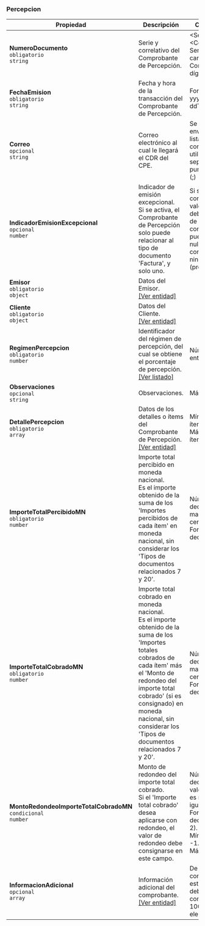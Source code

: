 ### Percepcion

| **Propiedad** | **Descripción** | **Condición** |
| --- | --- | --- |
| **NumeroDocumento**  <br>`obligatorio`  <br>`string` | Serie y correlativo del Comprobante de Percepción. | \<Serie>-\<Correlativo>.  <br>Serie: 4 caracteres.  <br>Correlativo: 8 dígitos.  <br> |
| **FechaEmision**  <br>`obligatorio`  <br>`string` | Fecha y hora de la transacción del Comprobante de Percepción. | Formato: yyyy-MM-ddTHHmmss. |
| **Correo**  <br>`opcional`  <br>`string` | Correo electrónico al cual le llegará el CDR del CPE. | Se puede enviar una lista de correos utilizando el separador punto y coma (\;) |
| **IndicadorEmisionExcepcional**  <br>`opcional`  <br>`number` | Indicador de emisión excepcional.  <br>Si se activa, el Comprobante de Percepción solo puede relacionar al tipo de documento 'Factura', y solo uno. | Si se consigna un valor, este debe ser 1; de lo contrario, puede ser 0, null o no consignar ninguna línea (propiedad). |
| **Emisor**  <br>`obligatorio`  <br>`object` | Datos del Emisor.  <br>[[Ver entidad]](../Entidad/Emisor.md) |  |
| **Cliente**  <br>`obligatorio`  <br>`object` | Datos del Cliente.  <br>[[Ver entidad]](../Entidad/Cliente.md) |  |
| **RegimenPercepcion**  <br>`obligatorio`  <br>`number` | Identificador del régimen de percepción, del cual se obtiene el porcentaje de percepción.  <br>[[Ver listado]](../Listado/RegimenPercepcion.md) | Número entero. |
| **Observaciones**  <br>`opcional`  <br>`string` | Observaciones. | Máximo:  |
| **DetallePercepcion**  <br>`obligatorio`  <br>`array` | Datos de los detalles o ítems del Comprobante de Percepción.  <br>[[Ver entidad]](../EntidadPercepcion/PercepcionDetalle.md) | Mínimo de ítems: 1.  <br>Máximo de ítems: 100. |
| **ImporteTotalPercibidoMN**  <br>`obligatorio`  <br>`number` | Importe total percibido en moneda nacional.  <br>Es el importe obtenido de la suma de los 'Importes percibidos de cada ítem' en moneda nacional, sin considerar los 'Tipos de documentos relacionados 7 y 20'. | Número decimal mayor que cero.  <br>Formato: decimal(14,2) |
| **ImporteTotalCobradoMN**  <br>`obligatorio`  <br>`number` | Importe total cobrado en moneda nacional.  <br>Es el importe obtenido de la suma de los 'Importes totales cobrados de cada ítem' más el 'Monto de redondeo del importe total cobrado' (si es consignado) en moneda nacional, sin considerar los 'Tipos de documentos relacionados 7 y 20'. | Número decimal mayor que cero.  <br>Formato: decimal(14,2) |
| **MontoRedondeoImporteTotalCobradoMN**  <br>`condicional`  <br>`number` | Monto de redondeo del importe total cobrado.  <br>Si el 'Importe total cobrado' desea aplicarse con redondeo, el valor de redondeo debe consignarse en este campo. | Número decimal, cuyo valor absoluto es menor o igual que 1.  <br>Formato: decimal(14, 2).  <br>Mínimo: -1.00  <br>Máximo: 1.00 |
| **InformacionAdicional**  <br>`opcional`  <br>`array` |  Información adicional del comprobante.  <br>[[Ver entidad]](../Entidad/InformacionAdicional.md) | De consignarse esta sección, debe tener como máximo 100 elementos. |